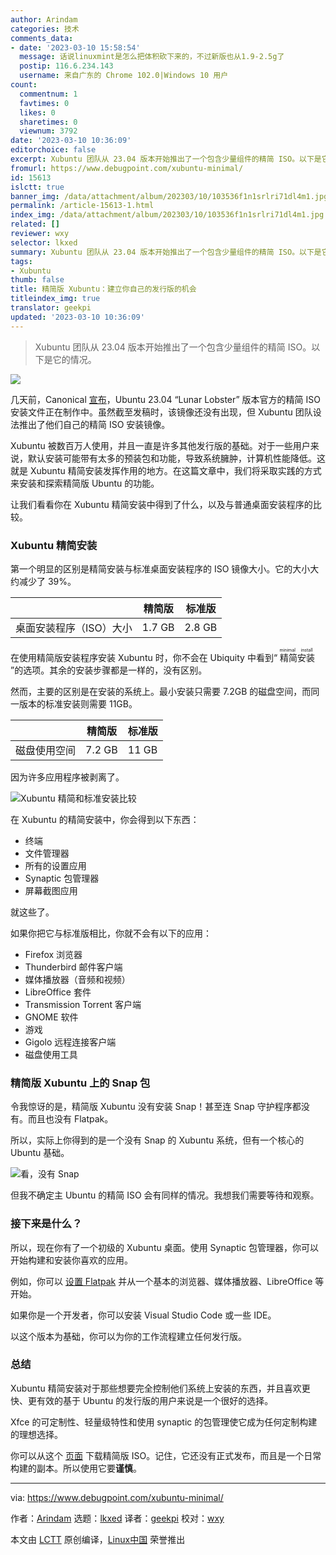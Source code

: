 ```yaml
---
author: Arindam
categories: 技术
comments_data:
- date: '2023-03-10 15:58:54'
  message: 话说linuxmint是怎么把体积砍下来的，不过新版也从1.9-2.5g了
  postip: 116.6.234.143
  username: 来自广东的 Chrome 102.0|Windows 10 用户
count:
  commentnum: 1
  favtimes: 0
  likes: 0
  sharetimes: 0
  viewnum: 3792
date: '2023-03-10 10:36:09'
editorchoice: false
excerpt: Xubuntu 团队从 23.04 版本开始推出了一个包含少量组件的精简 ISO。以下是它的情况。
fromurl: https://www.debugpoint.com/xubuntu-minimal/
id: 15613
islctt: true
banner_img: /data/attachment/album/202303/10/103536f1n1srlri71dl4m1.jpg
permalink: /article-15613-1.html
index_img: /data/attachment/album/202303/10/103536f1n1srlri71dl4m1.jpg.thumb.jpg
related: []
reviewer: wxy
selector: lkxed
summary: Xubuntu 团队从 23.04 版本开始推出了一个包含少量组件的精简 ISO。以下是它的情况。
tags:
- Xubuntu
thumb: false
title: 精简版 Xubuntu：建立你自己的发行版的机会
titleindex_img: true
translator: geekpi
updated: '2023-03-10 10:36:09'
---
```



> 
> Xubuntu 团队从 23.04 版本开始推出了一个包含少量组件的精简 ISO。以下是它的情况。
> 
> 
> 


![](/data/attachment/album/202303/10/103536f1n1srlri71dl4m1.jpg)


几天前，Canonical [宣布](/article-15588-1.html)，Ubuntu 23.04 “Lunar Lobster” 版本官方的精简 ISO 安装文件正在制作中。虽然截至发稿时，该镜像还没有出现，但 Xubuntu 团队设法推出了他们自己的精简 ISO 安装镜像。


Xubuntu 被数百万人使用，并且一直是许多其他发行版的基础。对于一些用户来说，默认安装可能带有太多的预装包和功能，导致系统臃肿，计算机性能降低。这就是 Xubuntu 精简安装发挥作用的地方。在这篇文章中，我们将采取实践的方式来安装和探索精简版 Ubuntu 的功能。


让我们看看你在 Xubuntu 精简安装中得到了什么，以及与普通桌面安装程序的比较。


### Xubuntu 精简安装


第一个明显的区别是精简安装与标准桌面安装程序的 ISO 镜像大小。它的大小大约减少了 39%。




|  | 精简版 | 标准版 |
| --- | --- | --- |
| 桌面安装程序（ISO）大小 | 1.7 GB | 2.8 GB |


在使用精简版安装程序安装 Xubuntu 时，你不会在 Ubiquity 中看到“<ruby> 精简安装 <rt>  minimal install </rt></ruby>”的选项。其余的安装步骤都是一样的，没有区别。


然而，主要的区别是在安装的系统上。最小安装只需要 7.2GB 的磁盘空间，而同一版本的标准安装则需要 11GB。




|  | 精简版 | 标准版 |
| --- | --- | --- |
| 磁盘使用空间 | 7.2 GB | 11 GB |


因为许多应用程序被剥离了。


![Xubuntu 精简和标准安装比较](/data/attachment/album/202303/10/103600vljjhwq9pzqbkxpj.jpg)


在 Xubuntu 的精简安装中，你会得到以下东西：


* 终端
* 文件管理器
* 所有的设置应用
* Synaptic 包管理器
* 屏幕截图应用


就这些了。


如果你把它与标准版相比，你就不会有以下的应用：


* Firefox 浏览器
* Thunderbird 邮件客户端
* 媒体播放器（音频和视频）
* LibreOffice 套件
* Transmission Torrent 客户端
* GNOME 软件
* 游戏
* Gigolo 远程连接客户端
* 磁盘使用工具


### 精简版 Xubuntu 上的 Snap 包


令我惊讶的是，精简版 Xubuntu 没有安装 Snap！甚至连 Snap 守护程序都没有。而且也没有 Flatpak。


所以，实际上你得到的是一个没有 Snap 的 Xubuntu 系统，但有一个核心的 Ubuntu 基础。


![看，没有 Snap](/data/attachment/album/202303/10/103608eeexxekxbtybz8yz.jpg)


但我不确定主 Ubuntu 的精简 ISO 会有同样的情况。我想我们需要等待和观察。


### 接下来是什么？


所以，现在你有了一个初级的 Xubuntu 桌面。使用 Synaptic 包管理器，你可以开始构建和安装你喜欢的应用。


例如，你可以 [设置 Flatpak](https://www.debugpoint.com/how-to-install-flatpak-apps-ubuntu-linux/) 并从一个基本的浏览器、媒体播放器、LibreOffice 等开始。


如果你是一个开发者，你可以安装 Visual Studio Code 或一些 IDE。


以这个版本为基础，你可以为你的工作流程建立任何发行版。


### 总结


Xubuntu 精简安装对于那些想要完全控制他们系统上安装的东西，并且喜欢更快、更有效的基于 Ubuntu 的发行版的用户来说是一个很好的选择。


Xfce 的可定制性、轻量级特性和使用 synaptic 的包管理使它成为任何定制构建的理想选择。


你可以从这个 [页面](https://cdimage.ubuntu.com/xubuntu/daily-live/current/) 下载精简版 ISO。记住，它还没有正式发布，而且是一个日常构建的副本。所以使用它要**谨慎**。




---


via: <https://www.debugpoint.com/xubuntu-minimal/>


作者：[Arindam](https://www.debugpoint.com/author/admin1/) 选题：[lkxed](https://github.com/lkxed/) 译者：[geekpi](https://github.com/geekpi) 校对：[wxy](https://github.com/wxy)


本文由 [LCTT](https://github.com/LCTT/TranslateProject) 原创编译，[Linux中国](https://linux.cn/) 荣誉推出